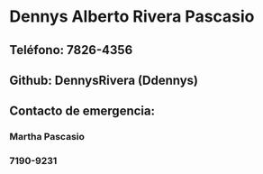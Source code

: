 # Dennys Alberto Rivera Pascasio
## Teléfono: 7826-4356
## Github: DennysRivera (Ddennys)
## Contacto de emergencia:
### Martha Pascasio
### 7190-9231